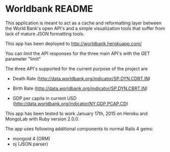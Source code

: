 Worldbank README
=============

This application is meant to act as a cache and reformatting layer between the World Bank's open API's and a simple visualization tools that suffer from lack of mature JSON formatting tools.

This app has been deployed to http://worldbank.herokuapp.com/

You can *limit* the API responses for the three main API's with the GET parameter "limit"

The three API's supported for the current purpose of the project are

* Death Rate (http://data.worldbank.org/indicator/SP.DYN.CDRT.IN)

* Birth Rate (http://data.worldbank.org/indicator/SP.DYN.CBRT.IN)

* GDP per capita in current USD (http://data.worldbank.org/indicator/NY.GDP.PCAP.CD)

This app has been tested to work January 17th, 2015 on Heroku and MongoLab with Ruby version 2.0.0.

The app uses following additional components to normal Rails 4 gems:

* mongoid 4 (ORM)
* oj (JSON parser)